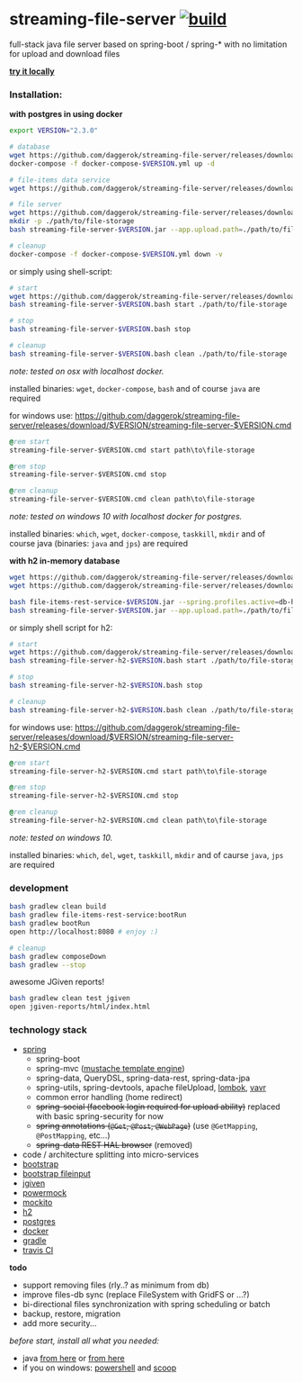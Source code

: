 streaming-file-server [![build](https://travis-ci.org/daggerok/streaming-file-server.svg?branch=master)](https://travis-ci.org/daggerok/streaming-file-server)
=====================

full-stack java file server based on spring-boot / spring-* with no limitation for upload and download files

[**try it locally**](https://github.com/daggerok/streaming-file-server/releases)

### Installation:

**with postgres in using docker**

```bash
export VERSION="2.3.0"

# database
wget https://github.com/daggerok/streaming-file-server/releases/download/$VERSION/docker-compose-$VERSION.yml
docker-compose -f docker-compose-$VERSION.yml up -d

# file-items data service
wget https://github.com/daggerok/streaming-file-server/releases/download/$VERSION/file-items-rest-service-$VERSION.jar

# file server
wget https://github.com/daggerok/streaming-file-server/releases/download/$VERSION/streaming-file-server-$VERSION.jar
mkdir -p ./path/to/file-storage
bash streaming-file-server-$VERSION.jar --app.upload.path=./path/to/file-storage

# cleanup
docker-compose -f docker-compose-$VERSION.yml down -v
```

or simply using shell-script:

```bash
# start
wget https://github.com/daggerok/streaming-file-server/releases/download/$VERSION/streaming-file-server-$VERSION.bash
bash streaming-file-server-$VERSION.bash start ./path/to/file-storage

# stop
bash streaming-file-server-$VERSION.bash stop

# cleanup
bash streaming-file-server-$VERSION.bash clean ./path/to/file-storage
```

*note: tested on osx with localhost docker.*

installed binaries: `wget`, `docker-compose`, `bash` and of course `java` are required

for windows use: https://github.com/daggerok/streaming-file-server/releases/download/$VERSION/streaming-file-server-$VERSION.cmd

```cmd
@rem start
streaming-file-server-$VERSION.cmd start path\to\file-storage

@rem stop
streaming-file-server-$VERSION.cmd stop

@rem cleanup
streaming-file-server-$VERSION.cmd clean path\to\file-storage
```

*note: tested on windows 10 with localhost docker for postgres.*

installed binaries: `which`, `wget`, `docker-compose`, `taskkill`, `mkdir` and of course java (binaries: `java` and `jps`) are required

**with h2 in-memory database**

```bash
wget https://github.com/daggerok/streaming-file-server/releases/download/$VERSION/file-items-rest-service-$VERSION.jar
wget https://github.com/daggerok/streaming-file-server/releases/download/$VERSION/streaming-file-server-$VERSION.jar

bash file-items-rest-service-$VERSION.jar --spring.profiles.active=db-h2
bash streaming-file-server-$VERSION.jar --app.upload.path=./path/to/file-storage
```

or simply shell script for h2:

```bash
# start
wget https://github.com/daggerok/streaming-file-server/releases/download/$VERSION/streaming-file-server-h2-$VERSION.bash
bash streaming-file-server-h2-$VERSION.bash start ./path/to/file-storage

# stop
bash streaming-file-server-h2-$VERSION.bash stop

# cleanup
bash streaming-file-server-h2-$VERSION.bash clean ./path/to/file-storage
```

for windows use: https://github.com/daggerok/streaming-file-server/releases/download/$VERSION/streaming-file-server-h2-$VERSION.cmd

```cmd
@rem start
streaming-file-server-h2-$VERSION.cmd start path\to\file-storage

@rem stop
streaming-file-server-h2-$VERSION.cmd stop

@rem cleanup
streaming-file-server-h2-$VERSION.cmd clean path\to\file-storage
```

*note: tested on windows 10.*

installed binaries: `which`, `del`, `wget`, `taskkill`, `mkdir` and of caurse `java`, `jps` are required

### development

```sh
bash gradlew clean build
bash gradlew file-items-rest-service:bootRun
bash gradlew bootRun
open http://localhost:8080 # enjoy :)

# cleanup
bash gradlew composeDown
bash gradlew --stop
```

awesome JGiven reports!

```sh
bash gradlew clean test jgiven
open jgiven-reports/html/index.html
```

### technology stack

- [spring](https://spring.io/)
  - spring-boot
  - spring-mvc ([mustache template engine](http://mustache.github.io/))
  - spring-data, QueryDSL, spring-data-rest, spring-data-jpa
  - spring-utils, spring-devtools, apache fileUpload, [lombok](https://projectlombok.org/), [vavr](http://www.vavr.io/)
  - common error handling (home redirect)
  - ~~spring-social (facebook login required for upload ability)~~ replaced with basic spring-security for now
  - ~~spring annotations (`@Get`, `@Post`, `@WebPage`)~~ (use `@GetMapping`, `@PostMapping`, etc...)
  - ~~spring-data REST HAL browser~~ (removed)
- code / architecture splitting into micro-services
- [bootstrap](http://getbootstrap.com/)
- [bootstrap fileinput](http://plugins.krajee.com/file-input)
- [jgiven](http://jgiven.org/)
- [powermock](https://github.com/jayway/powermock/wiki)
- [mockito](http://mockito.org/)
- [h2](http://www.h2database.com/html/cheatSheet.html)
- [postgres](https://www.postgresql.org/)
- [docker](https://www.docker.com/)
- [gradle](http://gradle.org/)
- [travis CI](https://travis-ci.org/)

**todo**

- support removing files (rly..? as minimum from db)
- improve files-db sync (replace FileSystem with GridFS or ...?)
- bi-directional files synchronization with spring scheduling or batch
- backup, restore, migration
- add more security...

_before start, install all what you needed:_

- java [from here](http://www.oracle.com/technetwork/java/javase/downloads/index.html) or [from here](https://java.com/ru/download/)
- if you on windows: [powershell](https://www.microsoft.com/en-us/download/details.aspx?id=34595) and [scoop](https://github.com/lukesampson/scoop)
